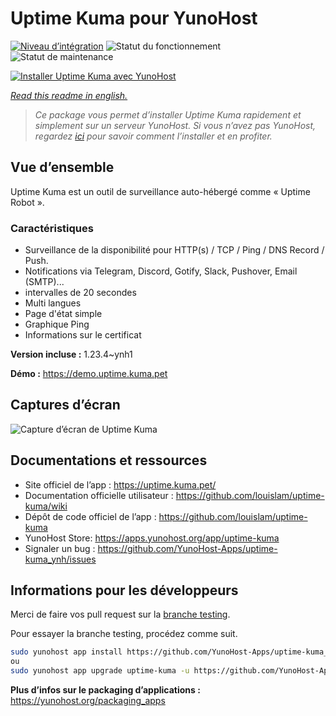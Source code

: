 <!--
N.B.: This README was automatically generated by https://github.com/YunoHost/apps/tree/master/tools/README-generator
It shall NOT be edited by hand.
-->

# Uptime Kuma pour YunoHost

[![Niveau d’intégration](https://dash.yunohost.org/integration/uptime-kuma.svg)](https://dash.yunohost.org/appci/app/uptime-kuma) ![Statut du fonctionnement](https://ci-apps.yunohost.org/ci/badges/uptime-kuma.status.svg) ![Statut de maintenance](https://ci-apps.yunohost.org/ci/badges/uptime-kuma.maintain.svg)

[![Installer Uptime Kuma avec YunoHost](https://install-app.yunohost.org/install-with-yunohost.svg)](https://install-app.yunohost.org/?app=uptime-kuma)

*[Read this readme in english.](./README.md)*

> *Ce package vous permet d’installer Uptime Kuma rapidement et simplement sur un serveur YunoHost.
Si vous n’avez pas YunoHost, regardez [ici](https://yunohost.org/#/install) pour savoir comment l’installer et en profiter.*

## Vue d’ensemble

Uptime Kuma est un outil de surveillance auto-hébergé comme « Uptime Robot ».

### Caractéristiques

- Surveillance de la disponibilité pour HTTP(s) / TCP / Ping / DNS Record / Push.
- Notifications via Telegram, Discord, Gotify, Slack, Pushover, Email (SMTP)...
- intervalles de 20 secondes
- Multi langues
- Page d'état simple
- Graphique Ping
- Informations sur le certificat

**Version incluse :** 1.23.4~ynh1

**Démo :** https://demo.uptime.kuma.pet

## Captures d’écran

![Capture d’écran de Uptime Kuma](./doc/screenshots/example.jpg)

## Documentations et ressources

* Site officiel de l’app : <https://uptime.kuma.pet/>
* Documentation officielle utilisateur : <https://github.com/louislam/uptime-kuma/wiki>
* Dépôt de code officiel de l’app : <https://github.com/louislam/uptime-kuma>
* YunoHost Store: <https://apps.yunohost.org/app/uptime-kuma>
* Signaler un bug : <https://github.com/YunoHost-Apps/uptime-kuma_ynh/issues>

## Informations pour les développeurs

Merci de faire vos pull request sur la [branche testing](https://github.com/YunoHost-Apps/uptime-kuma_ynh/tree/testing).

Pour essayer la branche testing, procédez comme suit.

``` bash
sudo yunohost app install https://github.com/YunoHost-Apps/uptime-kuma_ynh/tree/testing --debug
ou
sudo yunohost app upgrade uptime-kuma -u https://github.com/YunoHost-Apps/uptime-kuma_ynh/tree/testing --debug
```

**Plus d’infos sur le packaging d’applications :** <https://yunohost.org/packaging_apps>